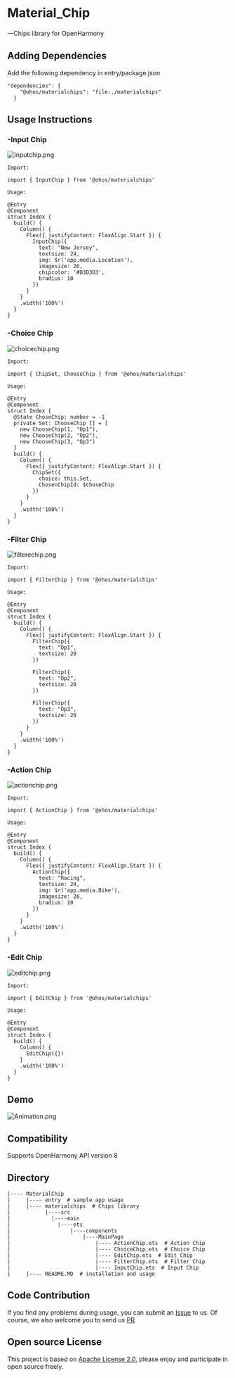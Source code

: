 # Material_Chip
一Chips library for OpenHarmony
## Adding Dependencies
Add the following dependency in entry/package.json

```
"dependencies": {
    "@ohos/materialchips": "file:./materialchips"
  }
```
## Usage Instructions

### -Input Chip
![inputchip.png](Images/inputchip.png)
```
Import:

import { InputChip } from '@ohos/materialchips'

Usage:

@Entry
@Component
struct Index {
  build() {
    Column() {
      Flex({ justifyContent: FlexAlign.Start }) {
        InputChip({
          text: "New Jersey",
          textsize: 24,
          img: $r('app.media.Location'),
          imagesize: 26,
          chipcolor: '#D3D3D3',
          bradius: 10
        })
      }
    }
    .width('100%')
  }
}
```
### -Choice Chip
![choicechip.png](Images/ChoiceChip.png)
```
Import:

import { ChipSet, ChooseChip } from '@ohos/materialchips'

Usage:

@Entry
@Component
struct Index {
  @State ChoseChip: number = -1
  private Set: ChooseChip [] = [
    new ChooseChip(1, "Op1"),
    new ChooseChip(2, "Op2"),
    new ChooseChip(3, "Op3")
  ]
  build() {
    Column() {
      Flex({ justifyContent: FlexAlign.Start }) {
        ChipSet({
          choice: this.Set,
          ChosenChipId: $ChoseChip
        })
      }
    }
    .width('100%')
  }
}
```
### -Filter Chip
![filterechip.png](Images/FilterChip.png)
```
Import:

import { FilterChip } from '@ohos/materialchips'

Usage:

@Entry
@Component
struct Index {
  build() {
    Column() {
      Flex({ justifyContent: FlexAlign.Start }) {
        FilterChip({
          text: "Op1",
          textsize: 20
        })
        
        FilterChip({
          text: "Op2",
          textsize: 20
        })
        
        FilterChip({
          text: "Op3",
          textsize: 20
        })
      }
    }
    .width('100%')
  }
}
```
### -Action Chip
![actionchip.png](Images/ActionChip.png)
```
Import:

import { ActionChip } from '@ohos/materialchips'

Usage:

@Entry
@Component
struct Index {
  build() {
    Column() {
      Flex({ justifyContent: FlexAlign.Start }) {
        ActionChip({
          text: "Racing",
          textsize: 24,
          img: $r('app.media.Bike'),
          imagesize: 26,
          bradius: 10
        })
      }
    }
    .width('100%')
  }
}
```
### -Edit Chip
![editchip.png](Images/EditChip.png)
```
Import:

import { EditChip } from '@ohos/materialchips'

Usage:

@Entry
@Component
struct Index {
  build() {
    Column() {
      EditChip({})
    }
    .width('100%')
  }
}
```
## Demo
![Animation.png](Images/Animation.gif)
## Compatibility
Supports OpenHarmony API version 8
## Directory
```
|---- MaterialChip
|     |---- entry  # sample app usage
|     |---- materialchips  # Chips library
|           |----src 
|             |----main 
|               |----ets
|                   |----components
|                       |----MainPage
|                           |---- ActionChip.ets  # Action Chip
|                           |---- ChoiceChip.ets  # Choice Chip
|                           |---- EditChip.ets  # Edit Chip
|                           |---- FilterChip.ets  # Filter Chip
|                           |---- InputChip.ets  # Input Chip
|     |---- README.MD  # installation and usage
```
## Code Contribution
If you find any problems during usage, you can submit an [Issue](https://github.com/Applib-OpenHarmony/Material_UI_Chips/issues) to us. Of course, we also welcome you to send us [PR](https://github.com/Applib-OpenHarmony/Material_UI_Chips/pulls).

## Open source License
This project is based on [Apache License 2.0](https://github.com/Applib-OpenHarmony/Material_UI_Chips/blob/main/LICENSE), please enjoy and participate in open source freely.

